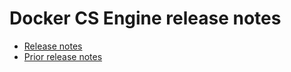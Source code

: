 <!--[metadata]>
+++
title = "Release notes"
description = "The release notes for CS Docker Engine."
keywords = ["docker, engine, release notes"]
[menu.main]
parent="menu_csengine"
identifier="menu_csengine_release_notes"
weight=100
+++
<![end-metadata]-->

# Docker CS Engine release notes

* [Release notes](release-notes.md)
* [Prior release notes](prior-release-notes.md)
